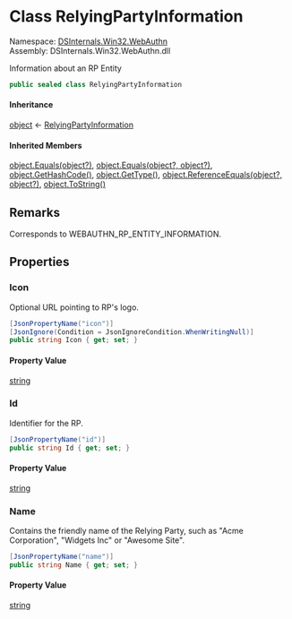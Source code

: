 # <a id="DSInternals_Win32_WebAuthn_RelyingPartyInformation"></a> Class RelyingPartyInformation

Namespace: [DSInternals.Win32.WebAuthn](DSInternals.Win32.WebAuthn.md)  
Assembly: DSInternals.Win32.WebAuthn.dll  

Information about an RP Entity

```csharp
public sealed class RelyingPartyInformation
```

#### Inheritance

[object](https://learn.microsoft.com/dotnet/api/system.object) ← 
[RelyingPartyInformation](DSInternals.Win32.WebAuthn.RelyingPartyInformation.md)

#### Inherited Members

[object.Equals\(object?\)](https://learn.microsoft.com/dotnet/api/system.object.equals\#system\-object\-equals\(system\-object\)), 
[object.Equals\(object?, object?\)](https://learn.microsoft.com/dotnet/api/system.object.equals\#system\-object\-equals\(system\-object\-system\-object\)), 
[object.GetHashCode\(\)](https://learn.microsoft.com/dotnet/api/system.object.gethashcode), 
[object.GetType\(\)](https://learn.microsoft.com/dotnet/api/system.object.gettype), 
[object.ReferenceEquals\(object?, object?\)](https://learn.microsoft.com/dotnet/api/system.object.referenceequals), 
[object.ToString\(\)](https://learn.microsoft.com/dotnet/api/system.object.tostring)

## Remarks

Corresponds to WEBAUTHN_RP_ENTITY_INFORMATION.

## Properties

### <a id="DSInternals_Win32_WebAuthn_RelyingPartyInformation_Icon"></a> Icon

Optional URL pointing to RP's logo.

```csharp
[JsonPropertyName("icon")]
[JsonIgnore(Condition = JsonIgnoreCondition.WhenWritingNull)]
public string Icon { get; set; }
```

#### Property Value

 [string](https://learn.microsoft.com/dotnet/api/system.string)

### <a id="DSInternals_Win32_WebAuthn_RelyingPartyInformation_Id"></a> Id

Identifier for the RP.

```csharp
[JsonPropertyName("id")]
public string Id { get; set; }
```

#### Property Value

 [string](https://learn.microsoft.com/dotnet/api/system.string)

### <a id="DSInternals_Win32_WebAuthn_RelyingPartyInformation_Name"></a> Name

Contains the friendly name of the Relying Party, such as "Acme Corporation", "Widgets Inc" or "Awesome Site".

```csharp
[JsonPropertyName("name")]
public string Name { get; set; }
```

#### Property Value

 [string](https://learn.microsoft.com/dotnet/api/system.string)

